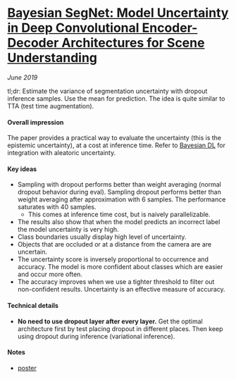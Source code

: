 # [Bayesian SegNet: Model Uncertainty in Deep Convolutional Encoder-Decoder Architectures for Scene Understanding](https://arxiv.org/pdf/1511.02680.pdf)

_June 2019_

tl;dr: Estimate the variance of segmentation uncertainty with dropout inference samples. Use the mean for prediction. The idea is quite similar to TTA (test time augmentation).

#### Overall impression
The paper provides a practical way to evaluate the uncertainty (this is the epistemic uncertainty), at a cost at inference time.  Refer to [Bayesian DL](uncertainty_bdl.md) for integration with aleatoric uncertainty. 

#### Key ideas
- Sampling with dropout performs better than weight averaging (normal dropout behavior during eval). Sampling dropout performs better than weight averaging after approximation with 6 samples. The performance saturates with 40 samples. 
	- This comes at inference time cost, but is naively parallelizable.
- The results also show that when the model predicts an incorrect label the model uncertainty is very high.
- Class boundaries usually display high level of uncertainty.
- Objects that are occluded or at a distance from the camera are are uncertain.
- The uncertainty score is inversely proportional to occurrence and accuracy. The model is more confident about classes which are easier and occur more often.
- The accuracy improves when we use a tighter threshold to filter out non-confident results. Uncertainty is an effective measure of accuracy.

#### Technical details
- **No need to use dropout layer after every layer.** Get the optimal architecture first by test placing dropout in different places. Then keep using dropout during inference (variational inference).

#### Notes
- [poster](https://alexgkendall.com/media/presentations/bmvc17_bayesian_segnet_poster.pdf)
